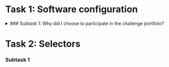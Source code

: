 # **Task 1: Software configuration**

<details>
  <summary>### Subtask 1: Why did I choose to participate in the challenge portfolio?</summary>

First of all, I would like to thank my parents for giving me to this world :blush: 
Secondly, thanks to the targeted ads that showed me this course.
And thirdly, thanks to the Dare IT team for giving me a second chance:pray:  
10 years ago, a person close to me said: you can become a software tester. I studied theory for a few days, 
but then I gave up. What can I say? The next 10 years were not very good:unamused:...  
Why do I need this course? 
1. [ ] I want to stop depending on other people finally — to provide for myself and my son on my own:money_with_wings:
2. [x] I'm the type of person who rearranges the price tags in the store if they are not under the corresponding product:sweat_smile: I like to find errors, come up with scenarios, improve the product and HELP the people I interact with.   

So I think this role is made for me. Let's imagine that these 10 years of downtime didn't exist:grimacing:  
What do I expect from the course? That then everything will be as clear and structured as in the first task. Then my chances of success are great.  
My goal? First, win an internship, and then we'll see!:smirk:  

I mentally wish good luck to everyone.

### Daria:new_moon_with_face:</details>

# Task 2: Selectors

### Subtask 1


